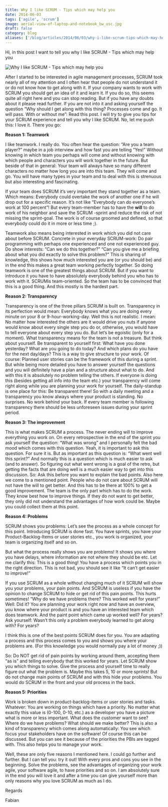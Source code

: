 ```yaml
---
title: Why I like SCRUM - Tips which may help you
date: 2014-06-03
tags: ['agile', 'scrum']
image: aerial-view-of-laptop-and-notebook_bw_osc.jpg
draft: false
category: blog
aliases: ['/blog/articles/2014/06/03/why-i-like-scrum-tips-which-may-help-you/']
---
```


Hi, in this post I want to tell you why I like SCRUM - Tips which may help you

![Why I like SCRUM - Tips which may help you](https://cdn.offering.solutions/img/articles/2014-06-03/08570960-945a-48e4-980d-ef95447107ea.png)

After I started to be interested in agile management processes, SCRUM took nearly all of my attention and I often hear that people do not understand it or do not know how to get along with it. If your company wants to work with SCRUM you should get an idea of it and learn it. If you do so, this seems quite all right here and you can stop reading. But if you have any doubts about it please read further. If you are not into it and asking yourself the question “Why should I get along with this thing? Processes come and go. It will pass. With or without me”: Read this post. I will try to give you tips for your SCRUM experience and tell you why I like SCRUM. No, let me push this: I love it. There you go:

**Reason 1: Teamwork**

I like teamwork. I really do. You often hear the question: “Are you a team player?” maybe in a job interview and how fast you are telling “Yes!” Without knowing in which team you perhaps will come and without knowing with which people and characters you will work together in the future. But beside of that in general: Your team will always have so many different characters no matter how long you are into this team. They will come and go. You will have many types in your team and to deal with this is strenuous but also interesting and fascinating.

If your team does SCRUM it’s very important they stand together as a team. Which means: Everybody could overtake the work of another one if he will drop out for a specific reason. It’s not like “Everybody can do everyone’s work at 100 percent”! But every team-member has to have the <strong>will</strong> to do work of his neighbor and save the SCRUM -sprint and reduce the risk of not missing the sprint-goal. The work is of course groomed and defined, so that everybody could do it in more or less time ;).

Teamwork also means being interested in work which you did not care about before SCRUM. Concrete in your everyday SCRUM-work: Do pair programming with perhaps one experienced and one not experienced guy. Do show interests: “Can we do this together?” “Can you give me a briefing about what you did exactly to solve this problem?” This is sharing of knowledge, this shows how much interested you are (or you should be) and in the end this makes a great team working perfectly together. So doing teamwork is one of the greatest things about SCRUM. But if you want to introduce it you have to have absolutely everybody behind you who has to work with it. SCRUMis team-oriented. So the team has to be convinced that this is a good thing. And this mostly is the hardest part.

**Reason 2: Transparency**

Transparency is one of the three pillars SCRUM is built on. Transparency in its perfection would mean: Everybody knows what you are doing every minute on your 8 or 9-hour-working-day. Well this is not realistic. I mean: No matter how interested the others are it would drive you nuts if anyone would know about every single step you do or, otherwise, you would have to tell everyone about every step you do. But let’s be egoistic (only for a moment). What transparency means for the team is not a treasure. But think about yourself. Be transparent to yourself first: What have you done yesterday? What are you going to do today? And which plans do you have for the next day/days? This is a way to give structure to your work. Of course: Planned user stories can be the framework of this during a sprint. But while being more detailed you have to answer yourself the questions and you will definitely have a plan and a structure about what to do. And with this it is absolutely no problem telling the others. If everyone is doing this (besides getting all info into the team etc.) your transparency will come right along while you are planning your work for yourself. The daily-standup is one place for this: Be transparent there! So with a daily meeting and a transparency you know always where your product is standing. No surprises. No work behind your back. If every team member is following transparency there should be less unforeseen issues during your sprint period.

**Reason 3: The improvement**

This is what makes SCRUM a process. The never ending will to improve everything you work on. On every retrospective in the end of the sprint you ask yourself the question: “What was wrong” and I personally felt the bad mood which comes with this question. Yeah, it is important to ask this question. For sure it is. But as important as this question is: “What went well this sprint?” And normally this is a question which is much easier to ask (and to answer). So figuring out what went wrong is a goal of the retro, but getting the facts that are doing well is a much easier way to get into this discussion. So: Ask this before you want to explain the bad points. Also here we come to a mentioned point. People who do not care about SCRUM will not have the will to get better. And this has to be there at 100% to get a good improvement. The team is the only part which has to do the work. They know best how to improve things. If they do not want to get better, they only did not understand the advantages of how work could be. Maybe you could collect them at this point.

**Reason 4: Problems**

SCRUM shows you problems: Let’s see the process as a whole concept for this point. Introducing SCRUM is done fast. You have sprints, you have your Product-Backlog-Items or user stories etc., you work is organized, your team is organizing itself and so on.

But what the process really shows you are problems! It shows you where you have delays, where information are not where they should be etc. Let me clarify this: This is a good thing! You have a process which points you in the right direction. This is not bad, you should see it like “It can’t get easier to improve!”

If you use SCRUM as a whole without changing much of it SCRUM will show you your problems, your pain points. And SCRUM is useless if you have the opinion to change SCRUM to hide or get rid of this pain points. This hurts sometimes! “Why do we have problems there? This worked well for years!” Well: Did it? You are planning your work right now and have an overview, you know where your product is and you have an interested team which does teamwork. And the paint point which came up worked well? For years? Ask yourself: Wasn’t this only a problem everybody learned to get along with? For years?

I think this is one of the best points SCRUM does for you. You are adapting a process and this process comes to you and shows you where your problems are. (For this knowledge you would normally pay a lot of money ;))

So: Do NOT get rid of pain points by working around them, accepting them “as is” and telling everybody that this worked for years. Let SCRUM show you which things to solve. Give the process and yourself time to really figure out what the problem is. Maybe this takes 5, 10 or more sprints! But do not change main points of SCRUM and with this hide your problems. You would do SCRUM in the front and your old process in the back.

**Reason 5: Priorities**

Work is broken down in product-backlog-items or user stories and tasks. Whatever: You are working on things which have a priority. No matter what exactly this value is (0-100, 0-10, etc.) as a developer you have a picture what is more or less important. What does the customer want to see? Where do we have problems? What should we make better? This is also a kind of transparency which comes along automatically: You see which focus your stakeholders have on the software! Of course this can be discussed. But you can see it because of the priorities the PBIs are tagged with. This also helps you to manage your work.

Well, these are only five reasons I mentioned here. I could go further and further. But I can tell you: try it out! With every pros and cons you see in the beginning. Solve the problems, see the advantages of organizing your work agile, your software agile, to have priorities and so on. I am absolutely sure in the end you will love it and after a time you can give yourself more than only reasons why you love SCRUM as much as I do.

Regards

Fabian
